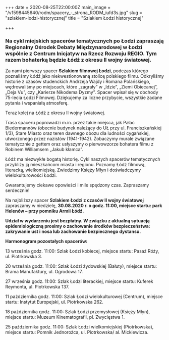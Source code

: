 +++
date = 2020-08-25T22:00:00Z
main_image = "/v1598445640/rodm/spacery_-_strona_RODM_iufd3s.jpg"
slug = "szlakiem-lodzi-historycznej"
title = "Szlakiem Łodzi historycznej"

+++
### **Na cykl miejskich spacerów tematycznych po Łodzi zapraszają Regionalny Ośrodek Debaty Międzynarodowej w Łodzi wspólnie z Centrum Inicjatyw na Rzecz Rozwoju REGIO. Tym razem bohaterką będzie Łódź z okresu II wojny światowej.**

Za nami pierwszy spacer **Szlakiem filmowej Łodzi**, podczas którego poznaliśmy Łódź jako niekwestionowaną stolicę polskiego filmu. Odkryliśmy historie z czasów studenckich Andrzeja Wajdy i Romana Polańskiego, wędrowaliśmy po miejscach, które „zagrały” w „Idzie”, „Ziemi Obiecanej”, „Deja Vu”, czy „Karierze Nikodema Dyzmy”. Spacer wpisał się w obchody 75-lecia Łodzi Filmowej. Dziękujemy za liczne przybycie, wszystkie zadane pytania i wspaniałą atmosferę.

Teraz kolej na Łódź z okresu II wojny światowej.

Trasa spaceru poprowadzi m.in. przez takie miejsca, jak Pałac Biedermannów (obecnie budynek należący do UŁ przy ul. Franciszkańskiej 1/3), Stare Miasto oraz teren dawnego obozu dla ludności cygańskiej, utworzonego przez nazistów (1941-1942). Zobaczymy murale związane tematycznie z gettem oraz usłyszymy o pierwowzorze bohatera filmu z Robinem Williamsem „Jakub kłamca”.

Łódź ma niezwykłe bogatą historię. Cykl naszych spacerów tematycznych przybliży ją mieszkańcom miasta i regionu. Poznamy Łódź filmową, literacką, wielkomiejską. Zwiedzimy Księży Młyn i doświadczymy wielokulturowości Łodzi.

Gwarantujemy ciekawe opowieści i mile spędzony czas. Zapraszamy serdecznie!

Na najbliższy spacer **Szlakiem Łodzi z czasów II wojny światowej** zapraszamy w niedzielę, **30.08.2020 r. o godz. 11:00, miejsce startu: park Helenów – przy pomniku Armii Łódź.**

**Udział w wydarzeniu jest bezpłatny. W związku z aktualną sytuacją epidemiologiczną prosimy o zachowanie środków bezpieczeństwa: zakrywanie ust i nosa lub zachowanie bezpiecznego dystansu.**

**Harmonogram pozostałych spacerów:**

13 września godz. 11:00: Szlak Łodzi kobiecej, miejsce startu: Pasaż Róży, ul. Piotrkowska 3.

20 września godz. 11:00: Szlak Łodzi żydowskiej (Bałuty), miejsce startu: Brama Manufaktury, ul. Ogrodowa 17.

27 września godz. 11:00: Szlak Łodzi literackiej, miejsce startu: Kuferek Reymonta, ul. Piotrkowska 137.

11 października godz. 11:00: Szlak Łodzi wielokulturowej (Centrum), miejsce startu: Instytut Europejski, ul. Piotrkowska 262.

18 października godz. 11:00: Szlak Łodzi przemysłowej (Księży Młyn), miejsce startu: Muzeum Kinematografii, pl. Zwycięstwa 1.

25 października godz. 11:00: Szlak Łodzi wielkomiejskiej (Piotrkowska), miejsce startu: Pomnik Jednorożca, ul. Piotrkowska/ al. Mickiewicza.